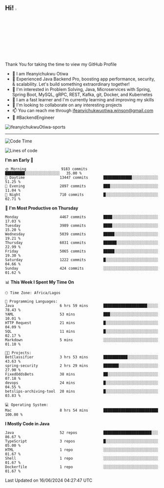 <!-- BLOG-POST-LIST:START --><!-- BLOG-POST-LIST:END -->

## Hi! <img src="https://media.giphy.com/media/hvRJCLFzcasrR4ia7z/giphy.gif" width="4%"> 

Thank You for taking the time to view my GitHub Profile

- 👋 I am Ifeanyichukwu Otiwa
- 🚀 Experienced Java Backend Pro, boosting app performance, security, & scalability. Let's build something extraordinary together!
- 👀 I'm interested in Problem Solving, Java, Microservices with Spring, Spring Boot, MySQL, gRPC, REST, Kafka, git, Docker, and Kubernetes
- 🌱 I am a fast learner and I'm currently learning and improving my skills
- 💞️ I'm looking to collaborate on any interesting projects
- 📫 You can reach me through ifeanyichukwuotiwa.winson@gmail.com
- 🚀 #BackendEngineer

<p align="left" marginTop="10px"> <img src="https://komarev.com/ghpvc/?username=ifeanyichukwuOtiwa-sports&label=Profile%20views&color=0e75b6&style=for-the-badge" alt="ifeanyichukwuOtiwa-sports" /> </p>

***

<!--START_SECTION:waka-->
![Code Time](http://img.shields.io/badge/Code%20Time-2%2C611%20hrs%2044%20mins-blue)

![Lines of code](https://img.shields.io/badge/From%20Hello%20World%20I%27ve%20Written-7.1%20million%20lines%20of%20code-blue)

**I'm an Early 🐤** 

```text
🌞 Morning                9183 commits        █████████░░░░░░░░░░░░░░░░   35.00 % 
🌆 Daytime                13447 commits       █████████████░░░░░░░░░░░░   51.25 % 
🌃 Evening                2897 commits        ███░░░░░░░░░░░░░░░░░░░░░░   11.04 % 
🌙 Night                  710 commits         █░░░░░░░░░░░░░░░░░░░░░░░░   02.71 % 
```
📅 **I'm Most Productive on Thursday** 

```text
Monday                   4467 commits        ████░░░░░░░░░░░░░░░░░░░░░   17.03 % 
Tuesday                  3989 commits        ████░░░░░░░░░░░░░░░░░░░░░   15.20 % 
Wednesday                5039 commits        █████░░░░░░░░░░░░░░░░░░░░   19.21 % 
Thursday                 6031 commits        ██████░░░░░░░░░░░░░░░░░░░   22.99 % 
Friday                   5065 commits        █████░░░░░░░░░░░░░░░░░░░░   19.30 % 
Saturday                 1222 commits        █░░░░░░░░░░░░░░░░░░░░░░░░   04.66 % 
Sunday                   424 commits         ░░░░░░░░░░░░░░░░░░░░░░░░░   01.62 % 
```


📊 **This Week I Spent My Time On** 

```text
🕑︎ Time Zone: Africa/Lagos

💬 Programming Languages: 
Java                     6 hrs 59 mins       ████████████████████░░░░░   78.43 % 
YAML                     53 mins             ███░░░░░░░░░░░░░░░░░░░░░░   10.01 % 
HTTP Request             21 mins             █░░░░░░░░░░░░░░░░░░░░░░░░   04.09 % 
SQL                      11 mins             █░░░░░░░░░░░░░░░░░░░░░░░░   02.17 % 
Markdown                 5 mins              ░░░░░░░░░░░░░░░░░░░░░░░░░   01.10 % 

🐱‍💻 Projects: 
BetClassifier            3 hrs 53 mins       ███████████░░░░░░░░░░░░░░   43.63 % 
spring-security          2 hrs 29 mins       ███████░░░░░░░░░░░░░░░░░░   27.90 % 
FixedOddsBets            38 mins             ██░░░░░░░░░░░░░░░░░░░░░░░   07.18 % 
devops                   24 mins             █░░░░░░░░░░░░░░░░░░░░░░░░   04.55 % 
betslips-archiving-tool  20 mins             █░░░░░░░░░░░░░░░░░░░░░░░░   03.83 % 

💻 Operating System: 
Mac                      8 hrs 54 mins       █████████████████████████   100.00 % 
```

**I Mostly Code in Java** 

```text
Java                     52 repos            ██████████████████████░░░   86.67 % 
TypeScript               3 repos             █░░░░░░░░░░░░░░░░░░░░░░░░   05.00 % 
HTML                     1 repo              ░░░░░░░░░░░░░░░░░░░░░░░░░   01.67 % 
Shell                    1 repo              ░░░░░░░░░░░░░░░░░░░░░░░░░   01.67 % 
Dockerfile               1 repo              ░░░░░░░░░░░░░░░░░░░░░░░░░   01.67 % 
```




 Last Updated on 16/06/2024 04:27:47 UTC
<!--END_SECTION:waka-->

<!--
<p align="center">
![trophy](https://github-profile-trophy.vercel.app/?username=ifeanyichukwuOtiwa-sports&theme=onedark) (https://github.com/ryo-ma/github-profile-trophy)
</p>
-->

<!---
ifeanyi-otiwa/ifeanyi-otiwa is a ✨ special ✨ repository because its `README.md` (this file) appears on your GitHub profile.
You can click the Preview link to take a look at your changes.
--->
